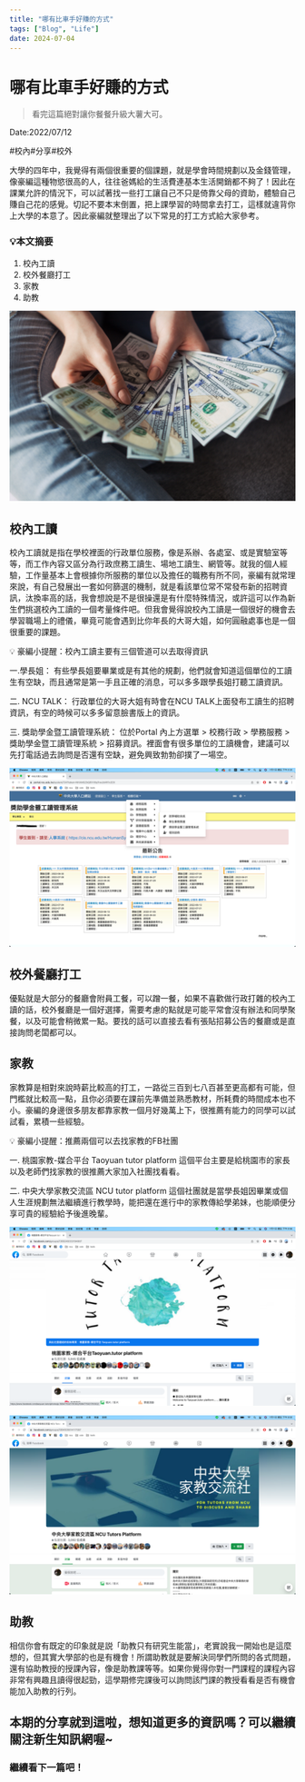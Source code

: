 ```yaml
---
title: "哪有比車手好賺的方式"
tags: ["Blog", "Life"]
date: 2024-07-04
---
```

# 哪有比車手好賺的方式

> 看完這篇絕對讓你餐餐升級大薯大可。
> 

Date:2022/07/12

#校內#分享#校外

大學的四年中，我覺得有兩個很重要的個課題，就是學會時間規劃以及金錢管理，像豪編這種物慾很高的人，往往爸媽給的生活費連基本生活開銷都不夠了！因此在課業允許的情況下，可以試著找一些打工讓自己不只是倚靠父母的資助，體驗自己賺自己花的感覺。切記不要本末倒置，把上課學習的時間拿去打工，這樣就違背你上大學的本意了。因此豪編就整理出了以下常見的打工方式給大家參考。

### 💡本文摘要

1. 校內工讀
2. 校外餐廳打工
3. 家教
4. 助教

![pexels-alexander-mils-2068975.jpg](https://github.com/NCU-FRESH/2024-blog/blob/main/%E5%93%AA%E6%9C%89%E6%AF%94%E8%BB%8A%E6%89%8B%E5%A5%BD%E8%B3%BA%E7%9A%84%E6%96%B9%E5%BC%8F/pexels-alexander-mils-2068975.jpg?raw=true)

## 校內工讀

校內工讀就是指在學校裡面的行政單位服務，像是系辦、各處室、或是實驗室等等，而工作內容又區分為行政庶務工讀生、場地工讀生、網管等。就我的個人經驗，工作量基本上會根據你所服務的單位以及擔任的職務有所不同，豪編有就常理來說，有自己發展出一套如何篩選的機制，就是看該單位常不常發布新的招聘資訊，汰換率高的話，我會想說是不是很操還是有什麼特殊情況，或許這可以作為新生們挑選校內工讀的一個考量條件吧。但我會覺得說校內工讀是一個很好的機會去學習職場上的禮儀，畢竟可能會遇到比你年長的大哥大姐，如何圓融處事也是一個很重要的課題。

<aside>
💡 豪編小提醒：校內工讀主要有三個管道可以去取得資訊

一.學長姐：
有些學長姐要畢業或是有其他的規劃，他們就會知道這個單位的工讀生有空缺，而且通常是第一手且正確的消息，可以多多跟學長姐打聽工讀資訊。

二. NCU TALK：
行政單位的大哥大姐有時會在NCU TALK上面發布工讀生的招聘資訊，有空的時候可以多多留意臉書版上的資訊。

三. 獎助學金暨工讀管理系統：
位於Portal 內上方選單 > 校務行政 > 學務服務 > 獎助學金暨工讀管理系統 > 招募資訊。裡面會有很多單位的工讀機會，建議可以先打電話過去詢問是否還有空缺，避免興致勃勃卻撲了一場空。

</aside>

![截圖 2022-07-01 下午2.22.38.png](https://github.com/NCU-FRESH/2024-blog/blob/main/%E5%93%AA%E6%9C%89%E6%AF%94%E8%BB%8A%E6%89%8B%E5%A5%BD%E8%B3%BA%E7%9A%84%E6%96%B9%E5%BC%8F/%25E6%2588%25AA%25E5%259C%2596_2022-07-01_%25E4%25B8%258B%25E5%258D%25882.22.38.png?raw=true)

## 校外餐廳打工

優點就是大部分的餐廳會附員工餐，可以蹭一餐，如果不喜歡做行政打雜的校內工讀的話，校外餐廳是一個好選擇，需要考慮的點就是可能平常會沒有辦法和同學聚餐，以及可能會稍微累一點。要找的話可以直接去看有張貼招募公告的餐廳或是直接詢問老闆都可以。

## 家教

家教算是相對來說時薪比較高的打工，一路從三百到七八百甚至更高都有可能，但門檻就比較高一點，且你必須要在課前先準備並熟悉教材，所耗費的時間成本也不小。豪編的身邊很多朋友都靠家教一個月好幾萬上下，很推薦有能力的同學可以試試看，累積一些經驗。

<aside>
💡 豪編小提醒：推薦兩個可以去找家教的FB社團

一. 桃園家教-媒合平台 Taoyuan tutor platform
這個平台主要是給桃園市的家長以及老師們找家教的很推薦大家加入社團找看看。

二. 中央大學家教交流區 NCU tutor platform
這個社團就是當學長姐因畢業或個人生涯規劃無法繼續進行教學時，能把還在進行中的家教傳給學弟妹，也能順便分享可貴的經驗給予後進晚輩。

</aside>

![截圖 2022-07-01 下午2.55.48.png](https://github.com/NCU-FRESH/2024-blog/blob/main/%E5%93%AA%E6%9C%89%E6%AF%94%E8%BB%8A%E6%89%8B%E5%A5%BD%E8%B3%BA%E7%9A%84%E6%96%B9%E5%BC%8F/%25E6%2588%25AA%25E5%259C%2596_2022-07-01_%25E4%25B8%258B%25E5%258D%25882.55.48.png?raw=true)

![截圖 2022-07-01 下午3.02.13.png](https://github.com/NCU-FRESH/2024-blog/blob/main/%E5%93%AA%E6%9C%89%E6%AF%94%E8%BB%8A%E6%89%8B%E5%A5%BD%E8%B3%BA%E7%9A%84%E6%96%B9%E5%BC%8F/%25E6%2588%25AA%25E5%259C%2596_2022-07-01_%25E4%25B8%258B%25E5%258D%25883.02.13.png?raw=true)

## 助教

相信你會有既定的印象就是説「助教只有研究生能當」，老實說我一開始也是這麼想的，但其實大學部的也是有機會！所謂助教就是要解決同學們所問的各式問題，還有協助教授的授課內容，像是助教課等等。如果你覺得你對一門課程的課程內容非常有興趣且讀得很起勁，這學期修完課後可以詢問該門課的教授看看是否有機會能加入助教的行列。

## 本期的分享就到這啦，想知道更多的資訊嗎？可以繼續關注新生知訊網喔~

### 繼續看下一篇吧！

[](https://ncufresh.ncu.edu.tw/blog/life/?postId=6648223a-2ad1-4fb0-b71a-fc2c1cb205fd)
